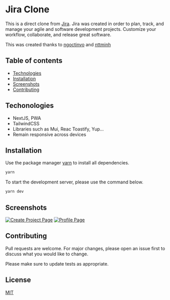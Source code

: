 # Jira Clone

This is a direct clone from [Jira](https://www.atlassian.com/software/jira). Jira was created in order to plan, track, and manage your agile and software development projects. Customize your workflow, collaborate, and release great software.

This was created thanks to [ngoctinvo](https://github.com/ngoctinvo) and [nttminh](https://github.com/nttminh)

## Table of contents

- [Technologies](#technologies)
- [Installation](#installation)
- [Screenshots](#screenshots)
- [Contributing](#contributing)

## Techonologies
- NextJS, PWA
- TailwindCSS
- Libraries such as Mui, Reac Toastify, Yup...
- Remain responsive across devices

## Installation

Use the package manager [yarn](https://yarnpkg.com/) to install all dependencies.

```bash
yarn
```

To start the development server, please use the command below.

```bash
yarn dev
```

## Screenshots

[![Create Project Page](https://i.postimg.cc/6Qqr81rp/image.png)](https://postimg.cc/67s2Scbk)
[![Profile Page](https://i.postimg.cc/6pkWZ8R4/image.png)](https://postimg.cc/0zC1R2V9)

## Contributing

Pull requests are welcome. For major changes, please open an issue first to discuss what you would like to change.

Please make sure to update tests as appropriate.

## License

[MIT](https://choosealicense.com/licenses/mit/)
